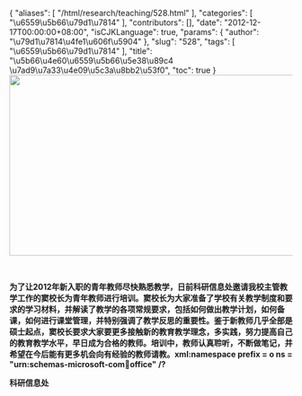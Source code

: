 {
    "aliases": [
        "/html/research/teaching/528.html"
    ],
    "categories": [
        "\u6559\u5b66\u79d1\u7814"
    ],
    "contributors": [],
    "date": "2012-12-17T00:00:00+08:00",
    "isCJKLanguage": true,
    "params": {
        "author": "\u79d1\u7814\u4fe1\u606f\u5904"
    },
    "slug": "528",
    "tags": [
        "\u6559\u5b66\u79d1\u7814"
    ],
    "title": "\u5b66\u4e60\u6559\u5b66\u5e38\u89c4 \u7ad9\u7a33\u4e09\u5c3a\u8bb2\u53f0",
    "toc": true
}
**<img
    src="https://cdn.tfls.online/mirror/full/2e7a3ff48f609ea80a6a896531f344dba1c421d5.jpg"
    style="display:block;margin-left:auto;margin-right:auto;"
    decoding="async"
    fetchpriority="auto"
    loading="lazy"
    height="322"
    width="600"
/>**

 

**为了让2012年新入职的青年教师尽快熟悉教学，日前科研信息处邀请我校主管教学工作的窦校长为青年教师进行培训。窦校长为大家准备了学校有关教学制度和要求的学习材料，并解读了教学的各项常规要求，包括如何做出教学计划，如何备课，如何进行课堂管理，并特别强调了教学反思的重要性。鉴于新教师几乎全部是硕士起点，窦校长要求大家要更多接触新的教育教学理念，多实践，努力提高自己的教育教学水平，早日成为合格的教师。培训中，教师认真聆听，不断做笔记，并希望在今后能有更多机会向有经验的教师请教。xml:namespace prefix = o ns = "urn:schemas-microsoft-com:office:office" /?**

**科研信息处**

